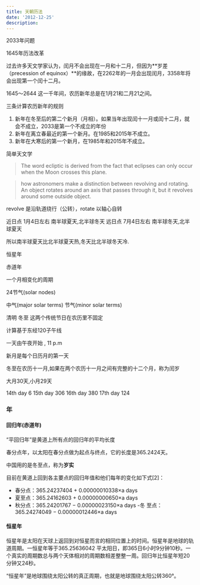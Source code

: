```yaml
---
title: 天朝历法
date: '2012-12-25'
description:
---
```


2033年问题

1645年历法改革

过去许多天文学家认为，闰月不会出现在一月和十二月，但因为**岁差（precession of equinox）**的缘故，在2262年的一月会出现闰月，3358年将会出现第一个闰十二月。

1645～2644 这一千年间，农历新年总是在1月21和二月21之间。

三条计算农历新年的规则

1. 新年在冬至后的第二个新月（月相）。如果当年出现闰十一月或闰十二月，就会不成立，2033是第一个不成立的年份
2. 新年在离立春最近的第一个新月。在1985和2015年不成立。
3. 新年在大寒后的第一个新月，在1985年和2015年不成立。


简单天文学

> The word ecliptic is derived from the fact that eclipses can only occur when the Moon crosses this plane.

> how astronomers make a distinction between revolving and rotating. An object rotates around an axis that passes through it, but it revolves around some outside object.

revolve 是沿轨道绕行（公转），rotate 以轴心自转

近日点 1月4日左右 南半球夏天,北半球冬天
远日点 7月4日左右 南半球冬天,北半球夏天

所以南半球夏天比北半球夏天热,冬天比北半球冬天冷.

恒星年

赤道年

一个月相变化的周期


24节气(solar nodes)

中气(major solar terms) 节气(minor solar terms)

清明 冬至 这两个传统节日在农历里不固定


计算基于东经120子午线

一天由午夜开始 , 11 p.m 

新月是每个日历月的第一天

冬至在农历十一月,如果在两个农历十一月之间有完整的十二个月，称为闰岁


大月30天,小月29天

14th day 6
15th day 306
16th day 380
17th day 124


### 年

#### 回归年(赤道年)

“平回归年”是黄道上所有点的回归年的平均长度

春分点年，以太阳在春分点做为起点与终点，它的长度是365.2424天。

中国用的是冬至点，称为**岁实**


目前在黄道上回到各主要点的回归年值和他们每年的变化如下式[2]：
- 春分点：365.24237404 + 0.00000010338×a days
- 夏至点：365.24162603 + 0.00000000650×a days
- 秋分点：365.24201767 − 0.00000023150×a days
-冬 至点：365.24274049 − 0.00000012446×a days

#### 恒星年

恒星年是太阳在天球上返回到对恒星而言的相同位置上的时间。恒星年是地球的轨道周期。一恒星年等于365.25636042 平太阳日，即365日6小时9分钟10秒。一个真实的周期数总与两个天体相对的周期数相差整整一周。回归年比恒星年短20分钟又24秒。

“恒星年”是地球围绕太阳公转的真正周期，也就是地球围绕太阳公转360°。
